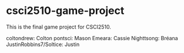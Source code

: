 # csci2510-game-project
This is the final game project for CSCI2510.

coltondrew: Colton
pontsci: Mason
Emeara: Cassie
Nighttsong: Bréana
JustinRobbins7/Soltice: Justin
